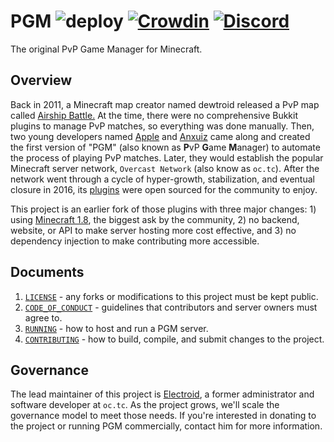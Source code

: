 PGM ![deploy](https://github.com/Electroid/PGM/workflows/deploy/badge.svg) [![Crowdin](https://badges.crowdin.net/pgm/localized.svg)](https://crowdin.com/project/pgm) [![Discord](https://img.shields.io/discord/730855489767997511?color=blue&label=discord&logo=discord)](https://discord.gg/pEEcwTk)
===

The original PvP Game Manager for Minecraft.

Overview
--------

Back in 2011, a Minecraft map creator named dewtroid released a PvP map called [Airship Battle.](https://www.youtube.com/watch?v=3dLo8ytygWs) At the time, there were no comprehensive Bukkit plugins to manage PvP matches, so everything was done manually. Then, two young developers named [Apple](https://github.com/tonybruess) and [Anxuiz](https://github.com/anxuiz) came along and created the first version of "PGM" (also known as **P**vP **G**ame **M**anager) to automate the process of playing PvP matches. Later, they would establish the popular Minecraft server network, `Overcast Network` (also know as `oc.tc`). After the network went through a cycle of hyper-growth, stabilization, and eventual closure in 2016, its [plugins](https://github.com/OvercastNetwork/ProjectAres) were open sourced for the community to enjoy.

This project is an earlier fork of those plugins with three major changes: 1) using [Minecraft 1.8](https://github.com/Electroid/SportPaper), the biggest ask by the community, 2) no backend, website, or API to make server hosting more cost effective, and 3) no dependency injection to make contributing more accessible.

Documents
---------

1. [`LICENSE`](LICENSE) - any forks or modifications to this project must be kept public.
2. [`CODE_OF_CONDUCT`](docs/CODE_OF_CONDUCT.md) - guidelines that contributors and server owners must agree to.
3. [`RUNNING`](docs/RUNNING.md) - how to host and run a PGM server.
4. [`CONTRIBUTING`](docs/CONTRIBUTING.md) - how to build, compile, and submit changes to the project.


Governance
----------

The lead maintainer of this project is [Electroid](https://github.com/Electroid), a former administrator and software developer at `oc.tc`. As the project grows, we'll scale the governance model to meet those needs. If you're interested in donating to the project or running PGM commercially, contact him for more information.
